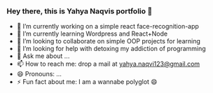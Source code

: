 ### Hey there, this is Yahya Naqvis portfolio 👋


- 🔭 I’m currently working on a simple react face-recognition-app
- 🌱 I’m currently learning Wordpress and React+Node
- 👯 I’m looking to collaborate on simple OOP projects for learning
- 🤔 I’m looking for help with detoxing my addiction of programming
- 💬 Ask me about ...
- 📫 How to reach me: drop a mail at yahya.naqvi123@gmail.com
- 😄 Pronouns: ...
- ⚡ Fun fact about me: I am a wannabe polyglot 😄

